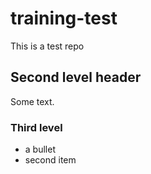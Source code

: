 # training-test

This is a test repo

## Second level header

Some text.

### Third level

- a bullet
- second item


